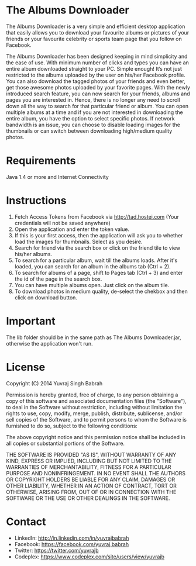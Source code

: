 The Albums Downloader
=====================

The Albums Downloader is a very simple and efficient desktop application that easily allows you to download your favourite albums or pictures of your friends or your favourite celebrity or sports team page that you follow on Facebook.

The Albums Downloader has been designed keeping in mind simplicity and the ease of use. With minimum number of clicks and types you can have an entire album downloaded straight to your PC. Simple enough! It’s not just restricted to the albums uploaded by the user on his/her Facebook profile. You can also download the tagged photos of your friends and even better, get those awesome photos uploaded by your favorite pages.
With the newly introduced search feature, you can now search for your friends, albums and pages you are interested in. Hence, there is no longer any need to scroll down all the way to search for that particular friend or album. You can open multiple albums at a time and if you are not interested in downloading the entire album, you have the option to select specific photos. If network bandwidth is an issue, you can choose to disable loading images for the thumbnails or can switch between downloading high/medium quality photos.

Requirements
============

Java 1.4 or more and Internet Connectivity

Instructions
============

1. Fetch Access Tokens from Facebook via http://tad.hostei.com (Your credentials will not be saved anywhere)
2. Open the application and enter the token value.
3. If this is your first access, then the application will ask you to whether load the images for thumbnails. Select as you desire.
4. Search for friend via the search box or click on the friend tile to view his/her albums.
5. To search for a particular album, wait till the albums loads. After it's loaded, you can search for an album in the albums tab (Ctrl + 2).
6. To search for albums of a page, shift to Pages tab (Ctrl + 3) and enter the id of the page in the search box.
7. You can have multiple albums open. Just click on the album tile.
8. To download photos in medium quality, de-select the chekbox and then click on download button. 

Important
=========

The lib folder should be in the same path as The Albums Downloader.jar, otherwise the application won't run.

License
=======

Copyright (C) 2014 Yuvraj Singh Babrah


Permission is hereby granted, free of charge, to any person obtaining a copy of this software and associated documentation files (the "Software"), to deal in the Software without restriction, including without limitation the rights to use, copy, modify, merge, publish, distribute, sublicense, and/or sell copies of the Software, and to permit persons to whom the Software is furnished to do so, subject to the following conditions:

The above copyright notice and this permission notice shall be included in all copies or substantial portions of the Software.

THE SOFTWARE IS PROVIDED "AS IS", WITHOUT WARRANTY OF ANY KIND, EXPRESS OR IMPLIED, INCLUDING BUT NOT LIMITED TO THE WARRANTIES OF MERCHANTABILITY, FITNESS FOR A PARTICULAR PURPOSE AND NONINFRINGEMENT. IN NO EVENT SHALL THE AUTHORS OR COPYRIGHT HOLDERS BE LIABLE FOR ANY CLAIM, DAMAGES OR OTHER LIABILITY, WHETHER IN AN ACTION OF CONTRACT, TORT OR OTHERWISE, ARISING FROM, OUT OF OR IN CONNECTION WITH THE SOFTWARE OR THE USE OR OTHER DEALINGS IN THE SOFTWARE.

Contact
=======

* LinkedIn: http://in.linkedin.com/in/yuvrajbabrah
* Facebook: https://facebook.com/yuvraj.babrah
* Twitter: https://twitter.com/yuvrajb
* Codeplex: https://www.codeplex.com/site/users/view/yuvrajb
